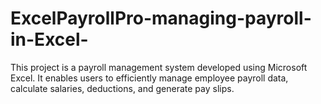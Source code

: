 # ExcelPayrollPro-managing-payroll-in-Excel-
This project is a payroll management system developed using Microsoft Excel. It enables users to efficiently manage employee payroll data, calculate salaries, deductions, and generate pay slips.

